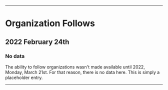 
***

# Organization Follows

## 2022 February 24th

### No data

The ability to follow organizations wasn't made available until 2022, Monday, March 21st. For that reason, there is no data here. This is simply a placeholder entry.

***
